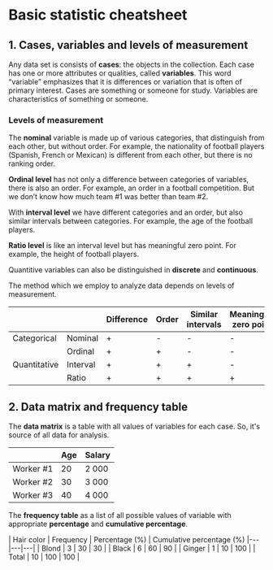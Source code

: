 # Basic statistic cheatsheet

## 1. Cases, variables and levels of measurement

Any data set is consists of **cases**: the objects in the collection. Each case has one or more attributes or qualities, called **variables**. This word “variable” emphasizes that it is differences or variation that is often of primary interest. Cases are something or someone for study. Variables are characteristics of something or someone.

### Levels of measurement

The **nominal** variable is made up of various categories, that distinguish from each other, but without order. For example, the nationality of football players (Spanish, French or Mexican) is different from each other, but there is no ranking order.

**Ordinal level** has not only a difference between categories of variables, there is also an order. For example, an order in a football competition. But we don’t know how much team #1 was better than team #2.

With **interval level** we have different categories and an order, but also similar intervals between categories. For example, the age of the football players.

**Ratio level** is like an interval level but has meaningful zero point. For example, the height of football players.

Quantitive variables can also be distinguished in **discrete** and **continuous**.

The method which we employ to analyze data depends on levels of measurement.

|              |          | Difference | Order | Similar intervals | Meaningful zero point |
|---|---|---|---|---|---|
| Categorical  | Nominal  | + | - | - | - |
|              | Ordinal  | + | + | - | - |
| Quantitative | Interval | + | + | + | - |
|              | Ratio    | + | + | + | + |

## 2. Data matrix and frequency table

The **data matrix** is a table with all values of variables for each case. So, it's source of all data for analysis.

|            | Age | Salary |
|---|---|---|
| Worker #1 | 20 | 2 000 |
| Worker #2 | 30 | 3 000  |
| Worker #3 | 40 | 4 000 |

The **frequency table** as a list of all possible values of variable with appropriate **percentage** and **cumulative percentage**.

| Hair color | Frequency | Percentage (%) | Cumulative percentage (%)
|---|---|---|
| Blond | 3 | 30 | 30 |
| Black | 6 | 60  | 90 |
| Ginger | 1 | 10 | 100 |
| Total | 10 | 100 | 100 |

